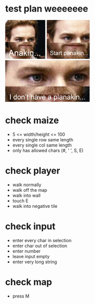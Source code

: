 # test plan weeeeeee

<img src="img.jpg" height="260">


# check maize

- 5 <= width/height <= 100
- every single row same length
- every single col same length
- only has allowed chars (#, ' ', S, E)

# check player

- walk normally
- walk off the map
- walk into wall
- touch E
- walk into negative tile

# check input

- enter every char in selection
- enter char out of selection
- enter number
- leave input empty
- enter very long string

# check map

- press M